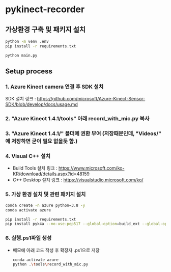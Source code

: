 # pykinect-recorder

## 가상환경 구축 및 패키지 설치
```bash
python -m venv .env
pip install -r requirements.txt

python main.py
```


## Setup process
### 1. Azure Kinect camera 연결 후 SDK 설치
SDK 설치 링크 : https://github.com/microsoft/Azure-Kinect-Sensor-SDK/blob/develop/docs/usage.md

### 2. "Azure Kinect 1.4.1/tools" 아래 record_with_mic.py 복사

### 3. "Azure Kinect 1.4.1/" 폴더에 권환 부여 (저장때문인데, "Videos/" 에 저장하면 굳이 필요 없을듯 함.)
### 4. Visual C++ 설치

- Build Tools 설치 링크 : https://www.microsoft.com/ko-KR/download/details.aspx?id=48159 <br>
- C++ Desktop 설치 링크 : https://visualstudio.microsoft.com/ko/ 

### 5. 가상 환경 설치 및 관련 패키지 설치
```bash
conda create -n azure python=3.8 -y
conda activate azure

pip install -r requirements.txt
pip install pyk4a --no-use-pep517 --global-option=build_ext --global-option="-IC:\Program Files\Azure Kinect SDK v1.4.1\sdk\include" --global-option="-LC:\Program Files\Azure Kinect SDK v1.4.1\sdk\windows-desktop\amd64\release\lib"
```

### 6. 실행.ps1파일 생성
- 메모에 아래 코드 작성 후 확장자 .ps1으로 저장
    ```bash
    conda activate azure
    python .\tools\record_with_mic.py
    ```